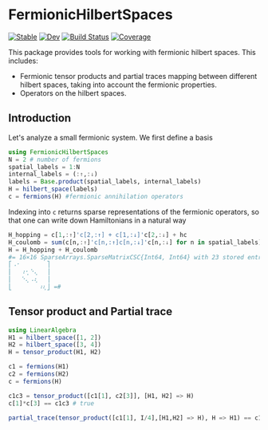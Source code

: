 # FermionicHilbertSpaces

[![Stable](https://img.shields.io/badge/docs-stable-blue.svg)](https://cvsvensson.github.io/FermionicHilbertSpaces.jl/stable/)
[![Dev](https://img.shields.io/badge/docs-dev-blue.svg)](https://cvsvensson.github.io/FermionicHilbertSpaces.jl/dev/)
[![Build Status](https://github.com/cvsvensson/FermionicHilbertSpaces.jl/actions/workflows/CI.yml/badge.svg?branch=main)](https://github.com/cvsvensson/FermionicHilbertSpaces.jl/actions/workflows/CI.yml?query=branch%3Amain)
[![Coverage](https://codecov.io/gh/cvsvensson/FermionicHilbertSpaces.jl/branch/main/graph/badge.svg)](https://codecov.io/gh/cvsvensson/FermionicHilbertSpaces.jl)


This package provides tools for working with fermionic hilbert spaces. This includes:
- Fermionic tensor products and partial traces mapping between different hilbert spaces, taking into account the fermionic properties.
- Operators on the hilbert spaces.

## Introduction
Let's analyze a small fermionic system. We first define a basis
```julia
using FermionicHilbertSpaces
N = 2 # number of fermions
spatial_labels = 1:N 
internal_labels = (:↑,:↓)
labels = Base.product(spatial_labels, internal_labels) 
H = hilbert_space(labels) 
c = fermions(H) #fermionic annihilation operators

```

Indexing into `c` returns sparse representations of the fermionic operators, so that one can write down Hamiltonians in a natural way
```julia
H_hopping = c[1,:↑]'c[2,:↑] + c[1,:↓]'c[2,:↓] + hc 
H_coulomb = sum(c[n,:↑]'c[n,:↑]c[n,:↓]'c[n,:↓] for n in spatial_labels)
H = H_hopping + H_coulomb
#= 16×16 SparseArrays.SparseMatrixCSC{Int64, Int64} with 23 stored entries:
⎡⠠⠂⠀⠀⠀⠀⠀⠀⎤
⎢⠀⠀⠰⢂⠑⢄⠀⠀⎥
⎢⠀⠀⠑⢄⠠⢆⠀⠀⎥
⎣⠀⠀⠀⠀⠀⠀⠰⢆⎦ =#
```

## Tensor product and Partial trace
```julia
using LinearAlgebra
H1 = hilbert_space([1, 2])
H2 = hilbert_space([3, 4])
H = tensor_product(H1, H2)

c1 = fermions(H1)
c2 = fermions(H2)
c = fermions(H)

c1c3 = tensor_product([c1[1], c2[3]], [H1, H2] => H)
c[1]*c[3] == c1c3 # true

partial_trace(tensor_product([c1[1], I/4],[H1,H2] => H), H => H1) == c1[1] # true
```